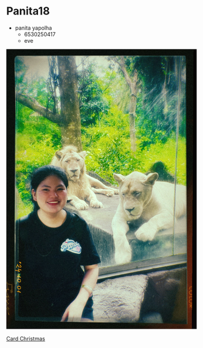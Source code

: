 # Panita18

- panita yapolha
  - 6530250417
  - eve

![mypro](img/e.jpg)

<a href="https://panita18.github.io/e-card"> Card Christmas </a>
